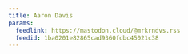 ```yaml
---
title: Aaron Davis
params:
  feedlink: https://mastodon.cloud/@mrkrndvs.rss
  feedid: 1ba0201e82865cad9360fdbc45021c38
---
```


